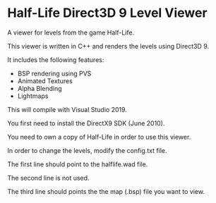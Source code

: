 # Half-Life Direct3D 9 Level Viewer

A viewer for levels from the game Half-Life.

This viewer is written in C++ and renders the levels using Direct3D 9.

It includes the following features:
- BSP rendering using PVS
- Animated Textures
- Alpha Blending
- Lightmaps

This will compile with Visual Studio 2019.

You first need to install the DirectX9 SDK (June 2010).

You need to own a copy of Half-Life in order to use this viewer.

In order to change the levels, modify the config.txt file.

The first line should point to the halflife.wad file.

The second line is not used.

The third line should points the the map (.bsp) file you want to view.
